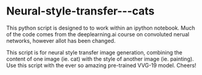 # Neural-style-transfer---cats

This python script is designed to to work within an ipython notebook.  Much of the code comes from the deeplearning.ai course on convoluted
nerual networks, however allot has been changed.  

This script is for neural style transfer image generation, combining the content of one image (ie. cat) with the style of another image (ie. painting).
Use this script with the ever so amazing pre-trained VVG-19 model.  Cheers!
